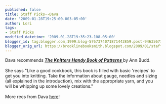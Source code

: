 ```yaml
---
published: false
title: Staff Picks--Dava
date: '2009-01-28T19:25:00.003-05:00'
author: Lori
tags:
- Staff Picks
modified_datetime: '2009-01-28T19:35:23.108-05:00'
blogger_id: tag:blogger.com,1999:blog-5767374071871443859.post-946356711926238509
blogger_orig_url: https://brooklinebooksmith.blogspot.com/2009/01/staff-picks-dava.html
---
```


<span class="blsp-spelling-error" id="SPELLING_ERROR_0">Dava</span> recommends <a href="https://brookline.booksense.com/NASApp/store/Product?s=showproduct&amp;isbn=9781931499040"><strong><em>The Knitters Handy Book of Patterns</em></strong> </a>by Ann Budd.<br /><br />She says "Like a good cookbook, this book is filled with basic 'recipes' to get you into knitting. Take the information about gauge, needles and sizing (all explained in the introduction), mix with the appropriate yarn, and you will be whipping up some lovely creations."<br /><br />More recs from <span class="blsp-spelling-error" id="SPELLING_ERROR_1">Dava</span> <a href="https://brookline.booksense.com/NASApp/store/IndexJsp?s=storepicks&amp;page=321904">here</a>!